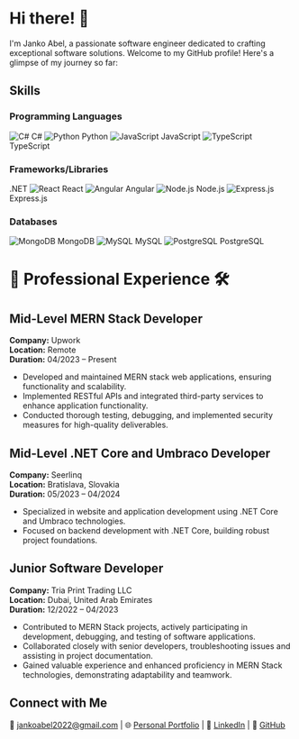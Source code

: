 # Hi there! 👋

I'm Janko Abel, a passionate software engineer dedicated to crafting exceptional software solutions. Welcome to my GitHub profile! Here's a glimpse of my journey so far:

## Skills

### Programming Languages
![C#](https://img.icons8.com/color/24/000000/c-sharp-logo.png) C#
![Python](https://img.icons8.com/color/24/000000/python.png) Python
![JavaScript](https://img.icons8.com/color/24/000000/javascript.png) JavaScript
![TypeScript](https://img.icons8.com/color/24/000000/typescript.png) TypeScript

### Frameworks/Libraries
.NET
![React](https://img.icons8.com/color/24/000000/react-native.png) React
![Angular](https://img.icons8.com/color/24/000000/angularjs.png) Angular
![Node.js](https://img.icons8.com/color/24/000000/nodejs.png) Node.js
![Express.js](https://img.icons8.com/color/24/000000/express.png) Express.js

### Databases
![MongoDB](https://img.icons8.com/color/24/000000/mongodb.png) MongoDB
![MySQL](https://img.icons8.com/color/24/000000/mysql.png) MySQL
![ PostgreSQL](https://upload.wikimedia.org/wikipedia/commons/thumb/2/29/Postgresql_elephant.svg/24px-Postgresql_elephant.svg.png) PostgreSQL


# 🚀 Professional Experience 🛠️

## Mid-Level MERN Stack Developer
**Company:** Upwork  
**Location:** Remote  
**Duration:** 04/2023 – Present  

- Developed and maintained MERN stack web applications, ensuring functionality and scalability.
- Implemented RESTful APIs and integrated third-party services to enhance application functionality.
- Conducted thorough testing, debugging, and implemented security measures for high-quality deliverables.

## Mid-Level .NET Core and Umbraco Developer
**Company:** Seerlinq  
**Location:** Bratislava, Slovakia  
**Duration:** 05/2023 – 04/2024  

- Specialized in website and application development using .NET Core and Umbraco technologies.
- Focused on backend development with .NET Core, building robust project foundations.

## Junior Software Developer
**Company:** Tria Print Trading LLC  
**Location:** Dubai, United Arab Emirates  
**Duration:** 12/2022 – 04/2023  

- Contributed to MERN Stack projects, actively participating in development, debugging, and testing of software applications.
- Collaborated closely with senior developers, troubleshooting issues and assisting in project documentation.
- Gained valuable experience and enhanced proficiency in MERN Stack technologies, demonstrating adaptability and teamwork.


## Connect with Me
📧 jankoabel2022@gmail.com | 🌐 [Personal Portfolio](https://www.jankoabu.com) | 💼 [LinkedIn](https://www.linkedin.com/in/abel-janko-567964226/) | 🐙 [GitHub](https://github.com/jankoabel/)
